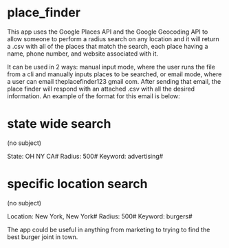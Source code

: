 # place_finder

This app uses the Google Places API and the Google Geocoding API to allow someone to perform a radius search on any location and it will return a .csv with all of the places that match the search, each place having a name, phone number, and website associated with it. 

It can be used in 2 ways: manual input mode, where the user runs the file from a cli and manually inputs places to be searched, or email mode, where a user can email theplacefinder123 <at> gmail <dot> com. After sending that email, the place finder will respond with an attached .csv with all the desired information. An example of the format for this email is below:

# state wide search

(no subject)

State: OH NY CA#
Radius: 500#
Keyword: advertising#

# specific location search

(no subject)

Location: New York, New York#
Radius: 500#
Keyword: burgers#

The app could be useful in anything from marketing to trying to find the best burger joint in town.
